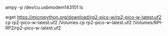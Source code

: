 ampy  -p /dev/cu.usbmodem143101 ls


wget https://micropython.org/download/rp2-pico-w/rp2-pico-w-latest.uf2
cp rp2-pico-w-latest.uf2 /Volumes
cp rp2-pico-w-latest.uf2 /Volumes/RPI-RP2/rp2-pico-w-latest.uf2